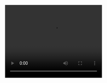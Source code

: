 <video width="320" height="240" controls>
  <source src="../snowboarding/aaron/fail1.MOV" type="video/mp4">
Your browser does not support the video tag.
</video>